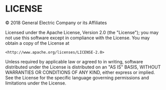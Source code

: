 # LICENSE

&copy; 2018 General Electric Company or its Affiliates

Licensed under the Apache License, Version 2.0 (the "License");
you may not use this software except in compliance with the License.
You may obtain a copy of the License at

    <http://www.apache.org/licenses/LICENSE-2.0>

Unless required by applicable law or agreed to in writing, software
distributed under the License is distributed on an "AS IS" BASIS,
WITHOUT WARRANTIES OR CONDITIONS OF ANY KIND, either express or implied.
See the License for the specific language governing permissions and
limitations under the License.
